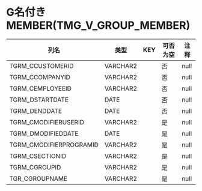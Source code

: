 # G名付きMEMBER(TMG_V_GROUP_MEMBER)
| 列名   | 类型   | KEY  | 可否为空 | 注释   |
| ---- | ---- | ---- | ---- | ---- |
|TGRM_CCUSTOMERID|VARCHAR2||否|null|
|TGRM_CCOMPANYID|VARCHAR2||否|null|
|TGRM_CEMPLOYEEID|VARCHAR2||否|null|
|TGRM_DSTARTDATE|DATE||否|null|
|TGRM_DENDDATE|DATE||否|null|
|TGRM_CMODIFIERUSERID|VARCHAR2||是|null|
|TGRM_DMODIFIEDDATE|DATE||是|null|
|TGRM_CMODIFIERPROGRAMID|VARCHAR2||是|null|
|TGRM_CSECTIONID|VARCHAR2||是|null|
|TGRM_CGROUPID|VARCHAR2||是|null|
|TGR_CGROUPNAME|VARCHAR2||是|null|
